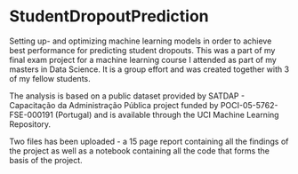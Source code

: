 # StudentDropoutPrediction
Setting up-  and optimizing machine learning models in order to achieve best performance for predicting student dropouts. This was a part of my final exam project for a machine learning course I attended as part of my masters in Data Science. It is a group effort and was created together with 3 of my fellow students. 

The analysis is based on a public dataset provided by SATDAP - Capacitação da Administração Pública project funded by POCI-05-5762-FSE-000191 (Portugal) and is available through the UCI Machine Learning Repository.

Two files has been uploaded - a 15 page report containing all the findings of the project as well as a notebook containing all the code that forms the basis of the project.
